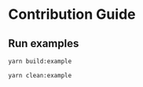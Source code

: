 # Contribution Guide

## Run examples


```bash
yarn build:example
```

```bash
yarn clean:example
```